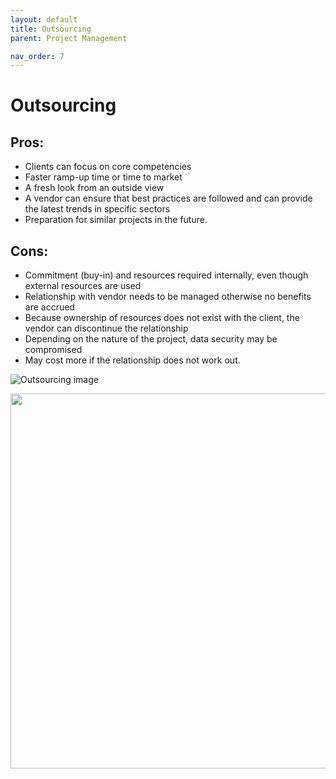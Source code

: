 ```yaml
---
layout: default
title: Outsourcing
parent: Project Management

nav_order: 7
---
```


# Outsourcing

## Pros: 
* Clients can focus on core competencies
* Faster ramp-up time or time to market
* A fresh look from an outside view
* A vendor can ensure that best practices are followed and can provide the latest trends in specific sectors
* Preparation for similar projects in the future.

## Cons: 
* Commitment (buy-in) and resources required internally, even though external resources are used
* Relationship with vendor needs to be managed otherwise no benefits are accrued
* Because ownership of resources does not exist with the client, the vendor can discontinue the relationship
* Depending on the nature of the project, data security may be compromised
* May cost more if the relationship does not work out.


![Outsourcing image](../../../takeaways/assets/images/Outsourcing_2019-12-16.png)

<p align="center">
<img src="https://github.com/happygoals/takeaways/assets/images/Outsourcing_2019-12-16.png" width="600px" >
</p>
